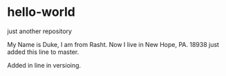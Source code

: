 # hello-world
just another repository

My Name is Duke, I am from  Rasht. Now I live in New Hope, PA. 18938
just added this line to master.

Added in line in versioing.